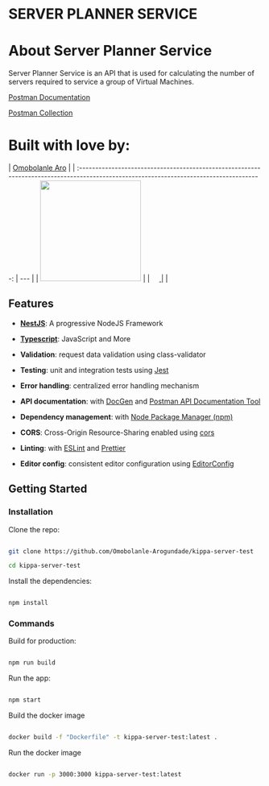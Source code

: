 # SERVER PLANNER SERVICE

# About Server Planner Service

Server Planner Service is an API that is used for calculating the number of servers required to service a group of Virtual Machines.

[Postman Documentation](https://documenter.getpostman.com/view/6660848/UVRHghuy)

[Postman Collection](https://www.getpostman.com/collections/7e7cecd688514f113c35)

# Built with love by:

|                                        [Omobolanle Aro](https://github.com/Omobolanle-Arogundade)                                        |
| :--------------------------------------------------------------------------------------------------------------------------------------: | --- |
|                 [<img src="https://i.ibb.co/hXrQx86/id.jpg" width = "200" />](https://github.com/Omobolanle-Arogundade)                  |
| [<img src="https://static.licdn.com/sc/h/al2o9zrvru7aqj8e1x2rzsrca" width="15"> ](https://www.linkedin.com/in/omobolanle-aro-00a98a172/) |     |

## Features

- **[NestJS](https://nestjs.com/)**: A progressive NodeJS Framework

- **[Typescript](https://www.typescriptlang.org/)**: JavaScript and More

- **Validation**: request data validation using class-validator

- **Testing**: unit and integration tests using [Jest](https://jestjs.io)

- **Error handling**: centralized error handling mechanism

- **API documentation**: with [DocGen](https://github.com/thedevsaddam/docgen) and [Postman API Documentation Tool](https://www.postman.com/api-documentation-tool/)

- **Dependency management**: with [Node Package Manager (npm)](https://www.npmjs.com/)

- **CORS**: Cross-Origin Resource-Sharing enabled using [cors](https://github.com/expressjs/cors)

- **Linting**: with [ESLint](https://eslint.org) and [Prettier](https://prettier.io)

- **Editor config**: consistent editor configuration using [EditorConfig](https://editorconfig.org)

## Getting Started

### Installation

Clone the repo:

```bash

git clone https://github.com/Omobolanle-Arogundade/kippa-server-test

cd kippa-server-test

```

Install the dependencies:

```bash

npm install

```

### Commands

Build for production:

```bash

npm run build

```

Run the app:

```bash

npm start

```

Build the docker image

```bash

docker build -f "Dockerfile" -t kippa-server-test:latest .

```

Run the docker image

```bash

docker run -p 3000:3000 kippa-server-test:latest

```
